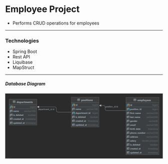 # Employee Project

* Performs CRUD operations for employees

---

### Technologies

* Spring Boot
* Rest API
* Liquibase
* MapStruct

---

##### Database Diagram

![DatabaseDiagram.png](./assets/DatabaseDiagram.png)
